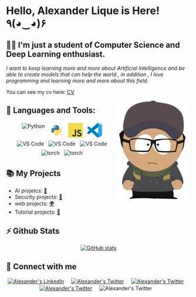 # Hello, Alexander Lique is Here! ٩(◕‿◕)۶

 
## 🧑🏽 I'm just a student of Computer Science and Deep Learning enthusiast.
<em> 

I want to keep learning more and more about Artificial Intelligence and be able to create models that can help the world , in addition , I love programming and learning more and more about this field.</em>

You can see my cv here: [CV](src/cv.pdf)

<img align="right" height="auto" width="200" src="https://github.com/alexliqu09/alexliqu09/blob/main/src/avatar.png"/>


## 🧰 Languages and Tools:

<p align="center">
<img src="https://upload.wikimedia.org/wikipedia/commons/1/18/ISO_C%2B%2B_Logo.svg" alt="Python" height="40" style="vertical-align:top; margin:4px">
<img src="https://raw.githubusercontent.com/github/explore/80688e429a7d4ef2fca1e82350fe8e3517d3494d/topics/python/python.png" alt="Python" height="40" style="vertical-align:top; margin:4px">
<img src="https://raw.githubusercontent.com/github/explore/80688e429a7d4ef2fca1e82350fe8e3517d3494d/topics/javascript/javascript.png" alt="Javascript" height="40" style="vertical-align:top; margin:4px">
<img src="https://raw.githubusercontent.com/github/explore/80688e429a7d4ef2fca1e82350fe8e3517d3494d/topics/visual-studio-code/visual-studio-code.png" alt="VS Code" height="40" style="vertical-align:top; margin:4px">
<img src="https://www.vectorlogo.zone/logos/java/java-ar21.svg" alt="VS Code" height="40" style="vertical-align:top; margin:4px">
<img src="https://www.vectorlogo.zone/logos/jupyter/jupyter-icon.svg" alt="VS Code" height="40" style="vertical-align:top; margin:4px">
<img src="https://www.vectorlogo.zone/logos/postgresql/postgresql-icon.svg" alt="VS Code" height="40" style="vertical-align:top; margin:4px">
<img src="https://upload.wikimedia.org/wikipedia/commons/3/31/NumPy_logo_2020.svg" alt="torch" height="40" style="vertical-align:top; margin:4px">
<img src="https://www.vectorlogo.zone/logos/pytorch/pytorch-icon.svg" alt="torch" height="40" style="vertical-align:top; margin:4px">
</p>

##  📚 My Projects 

* AI projetcs: <a href="https://github.com/alexliqu09/alexliqu09/blob/main/ai.md">🤖</a>
* Security projects: <a href="https://github.com/alexliqu09/alexliqu09/blob/main/cibersecurity.md">🔑</a>
* web projects: <a href="https://github.com/alexliqu09/alexliqu09/blob/main/web.md">🌍</a>
* Tutorial projects: <a href="https://github.com/alexliqu09/alexliqu09/blob/main/tutorials.md">📒 </a>
##  ⚡ Github Stats 
<p>
<div align="center">

<a href="#user-30538313-pinned-items-reorder-form">

![GitHub stats](https://github-readme-stats.vercel.app/api?username=alexliqu09&bg_color=30,e96443,904e95&title_color=fff&text_color=fff) 

</a>
</div>
</p>

## 📱 Connect with me

<p align="center">
<a href="https://www.linkedin.com/in/alexander-leonardo-lique-lamas-47b8361a1/" target="blank">
<img align="center" width="30px" alt="Alexander's LinkedIn" src="https://www.vectorlogo.zone/logos/linkedin/linkedin-icon.svg"/></a> &nbsp; &nbsp;
<a href="https://twitter.com/lique_alex" target="blank">
<img align="center" width="30px" alt="Alexander's Twitter" src="https://www.vectorlogo.zone/logos/twitter/twitter-official.svg"/></a> &nbsp; &nbsp;
<a href="https://www.facebook.com/alexanderleonardo.liquelamas.52" target="blank">
<img align="center" width="30px" alt="Alexander's Twitter" src="https://www.vectorlogo.zone/logos/facebook/facebook-official.svg"/></a> &nbsp; &nbsp;
<a href="https://mail.google.com/mail/u/0/?view=cm&fs=1&tf=1&source=mailto&to=alexander.lique.l@uni.pe" target="blank">
<img align="center" width="30px" alt="Alexander's Twitter" src="https://www.vectorlogo.zone/logos/gmail/gmail-tile.svg"/></a> &nbsp; &nbsp;
<img align="center" width="30px" alt="Alexander's Twitter" src="https://www.vectorlogo.zone/logos/reddit/reddit-tile.svg"/></a> &nbsp; &nbsp;
